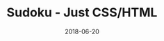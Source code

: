 ---
title: 'Sudoku - Just CSS/HTML'
description: 'Complete a sudoku puzzle without Javascript or server-side interaction.'
gametype: 'simple'
gameid: 8
date: 2018-06-20
tags: []
draft: false
type: 'games'
num19: [{'idx':1,'arr1':[1,2,3,4,5,6,7,8,9],'arr2':[1,2,3,4,5,6,7,8,9]},{'idx':2,'arr1':[1,2,3,4,5,6,7,8,9],'arr2':[1,2,3,4,5,6,7,8,9]},{'idx':3,'arr1':[1,2,3,4,5,6,7,8,9],'arr2':[1,2,3,4,5,6,7,8,9]},{'idx':4,'arr1':[1,2,3,4,5,6,7,8,9],'arr2':[1,2,3,4,5,6,7,8,9]},{'idx':5,'arr1':[1,2,3,4,5,6,7,8,9],'arr2':[1,2,3,4,5,6,7,8,9]},{'idx':6,'arr1':[1,2,3,4,5,6,7,8,9],'arr2':[1,2,3,4,5,6,7,8,9]},{'idx':7,'arr1':[1,2,3,4,5,6,7,8,9],'arr2':[1,2,3,4,5,6,7,8,9]},{'idx':8,'arr1':[1,2,3,4,5,6,7,8,9],'arr2':[1,2,3,4,5,6,7,8,9]},{'idx':9,'arr1':[1,2,3,4,5,6,7,8,9],'arr2':[1,2,3,4,5,6,7,8,9]}]
puzzle: [[6, 0, 0, 0, 0, 0, 0, 0, 0], [4, 1, 2, 0, 0, 3, 6, 0, 0], [8, 0, 0, 0, 5, 0, 3, 0, 0], [0, 0, 0, 5, 0, 0, 0, 4, 9], [0, 4, 0, 9, 0, 2, 0, 7, 0], [5, 9, 0, 0, 0, 8, 0, 0, 0], [0, 0, 1, 0, 6, 0, 0, 0, 7], [0, 0, 3, 4, 0, 0, 2, 1, 5], [0, 0, 0, 0, 0, 0, 0, 0, 3]]
layout: 'sudokucssstatic'
---